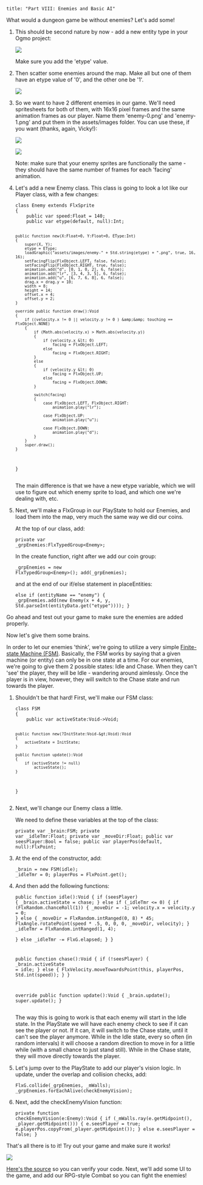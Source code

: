 ```
title: "Part VIII: Enemies and Basic AI"
```

<p>What would a dungeon game be without enemies? Let's add some!</p>

<ol>
	<li>
		<p>This should be second nature by now - add a new entity type in your Ogmo project:</p>
		<p><img src="/images/tutorial/0017.png" /></p>
		<p>Make sure you add the 'etype' value.</p>
	</li>
	<li>
		<p>Then scatter some enemies around the map. Make all but one of them have an etype value of '0', and the other one be '1'.</p>
		<p><img src="/images/tutorial/0018.png" /></p>
	</li>
	<li>
		<p>So we want to have 2 different enemies in our game. We'll need spritesheets for both of them, with 16x16 pixel frames and the same animation frames as our player. Name them 'enemy-0.png' and 'enemy-1.png' and put them in the assets/images folder. You can use these, if you want (thanks, again, Vicky!):</p>
		<p><a href="https://raw.githubusercontent.com/SeiferTim/HaxeFlixel-Tutorial/Part-VIII/assets/images/enemy-0.png"><img src="https://raw.githubusercontent.com/SeiferTim/HaxeFlixel-Tutorial/Part-VIII/assets/images/enemy-0.png" /></a></p>
		<p><a href="https://raw.githubusercontent.com/SeiferTim/HaxeFlixel-Tutorial/Part-VIII/assets/images/enemy-1.png"><img src="https://raw.githubusercontent.com/SeiferTim/HaxeFlixel-Tutorial/Part-VIII/assets/images/enemy-1.png" /></a></p>
		<p>Note: make sure that your enemy sprites are functionally the same - they should have the same number of frames for each 'facing' animation.</p>
	</li>
	<li>
		<p>Let's add a new Enemy class. This class is going to look a lot like our Player class, with a few changes:</p>
		<p><pre><code class="haxe">class Enemy extends FlxSprite
{
	public var speed:Float = 140;
	public var etype(default, null):Int;
	
	public function new(X:Float=0, Y:Float=0, EType:Int) 
	{
		super(X, Y);
		etype = EType;
		loadGraphic("assets/images/enemy-" + Std.string(etype) + ".png", true, 16, 16);
		setFacingFlip(FlxObject.LEFT, false, false);
		setFacingFlip(FlxObject.RIGHT, true, false);
		animation.add("d", [0, 1, 0, 2], 6, false);
		animation.add("lr", [3, 4, 3, 5], 6, false);
		animation.add("u", [6, 7, 6, 8], 6, false);
		drag.x = drag.y = 10;
		width = 8;
		height = 14;
		offset.x = 4;
		offset.y = 2;
	}

	override public function draw():Void 
	{
		if ((velocity.x != 0 || velocity.y != 0 ) &amp;&amp; touching == FlxObject.NONE)
		{
			if (Math.abs(velocity.x) > Math.abs(velocity.y))
			{
				if (velocity.x &lt; 0)
					facing = FlxObject.LEFT;
				else
					facing = FlxObject.RIGHT;
			}
			else
			{
				if (velocity.y &lt; 0)
					facing = FlxObject.UP;
				else
					facing = FlxObject.DOWN;
			}

			switch(facing)
			{
				case FlxObject.LEFT, FlxObject.RIGHT:
					animation.play("lr");
					
				case FlxObject.UP:
					animation.play("u");
					
				case FlxObject.DOWN:
					animation.play("d");
			}
		}
		super.draw();
	}
}</code></pre></p>
		<p>The main difference is that we have a new etype variable, which we will use to figure out which enemy sprite to load, and which one we're dealing with, etc.</p>
	</li>
	<li>
		<p>Next, we'll make a FlxGroup in our PlayState to hold our Enemies, and load them into the map, very much the same way we did our coins.</p>
		<p>At the top of our class, add:</p>
		<p><pre><code class="haxe">private var _grpEnemies:FlxTypedGroup&lt;Enemy&gt;;</code></pre></p>
		<p>In the create function,  right after we add our coin group:</p>
		<p><pre><code class="haxe">_grpEnemies = new FlxTypedGroup&lt;Enemy&gt;();
add(_grpEnemies);</code></pre></p>
		<p>and at the end of our if/else statement in placeEntities:</p>
		<p><pre><code class="haxe">else if (entityName == "enemy")
{
	_grpEnemies.add(new Enemy(x + 4, y, Std.parseInt(entityData.get("etype"))));
}</code></pre></p>
	</li>
</ol>

<p>Go ahead and test out your game to make sure the enemies are added properly.</p>

<p>Now let's give them some brains.</p>

<p>In order to let our enemies 'think', we're going to utilize a very simple <a href="http://en.wikipedia.org/wiki/Finite_state_machine">Finite-state Machine (FSM)</a>. Basically, the FSM works by saying that a given machine (or entity) can only be in one state at a time. For our enemies, we're going to give them 2 possible states: Idle and Chase. When they can't 'see' the player, they will be Idle - wandering around aimlessly. Once the player is in view, however, they will switch to the Chase state and run towards the player.</p>

<ol>
	<li>
		<p>Shouldn't be that hard! First, we'll make our FSM class:</p>
		<p><pre><code class="haxe">class FSM
{
	public var activeState:Void-&gt;Void;
	
	public function new(?InitState:Void-&gt;Void):Void
	{
		activeState = InitState;
	}
	
	public function update():Void
	{
		if (activeState != null)
			activeState();
	}
}</code></pre></p>
	</li>
	<li>
		<p>Next, we'll change our Enemy class a little.</p>
		<p>We need to define these variables at the top of the class:</p>
		<p><pre><code class="haxe">private var _brain:FSM;
private var _idleTmr:Float;
private var _moveDir:Float;
public var seesPlayer:Bool = false;
public var playerPos(default, null):FlxPoint;</code></pre></p>
	</li>
	<li>
		<p>At the end of the constructor, add:</p>
		<p><pre><code class="haxe">_brain = new FSM(idle);
_idleTmr = 0;
playerPos = FlxPoint.get();</code></pre></p>
	</li>
	<li>
		<p>And then add the following functions:</p>
		<p><pre><code class="haxe">public function idle():Void
{
	if (seesPlayer)
	{
		_brain.activeState = chase;
	}
	else if (_idleTmr &lt;= 0)
	{
		if (FlxRandom.chanceRoll(1))
		{
			_moveDir = -1;
			velocity.x = velocity.y = 0;
		}
		else
		{
			_moveDir = FlxRandom.intRanged(0, 8) * 45;
			FlxAngle.rotatePoint(speed * .5, 0, 0, 0, _moveDir, velocity);
		}
		_idleTmr = FlxRandom.intRanged(1, 4);			
	}
	else
		_idleTmr -= FlxG.elapsed;
	}
}

public function chase():Void
{
	if (!seesPlayer)
	{
		_brain.activeState = idle;
	}
	else
	{
		FlxVelocity.moveTowardsPoint(this, playerPos, Std.int(speed));
	}
}

override public function update():Void 
{
    _brain.update();
    super.update();
}</code></pre></p>
		<p>The way this is going to work is that each enemy will start in the Idle state. In the PlayState we will have each enemy check to see if it can see the player or not. If it can, it will switch to the Chase state, until it can't see the player anymore. While in the Idle state, every so often (in random intervals) it will choose a random direction to move in for a little while (with a small chance to just stand still). While in the Chase state, they will move directly towards the player.</p>
	</li>
	<li>
		<p>Let's jump over to the PlayState to add our player's vision logic. In update, under the overlap and collision checks, add:</p>
		<p><pre><code class="haxe">FlxG.collide(_grpEnemies, _mWalls);
_grpEnemies.forEachAlive(checkEnemyVision);</code></pre></p>
	</li>
	<li>
		<p>Next, add the checkEnemyVision function:</p>
		<p><pre><code class="haxe">private function checkEnemyVision(e:Enemy):Void
{
	if (_mWalls.ray(e.getMidpoint(), _player.getMidpoint()))
	{
		e.seesPlayer = true;
		e.playerPos.copyFrom(_player.getMidpoint());
	}
	else
		e.seesPlayer = false;
}</code></pre></p>
	</li>
</ol>

<p>That's all there is to it! Try out your game and make sure it works!</p>
<p><img src="/images/tutorial/0018b.png" /></p>
<p><a href="https://github.com/SeiferTim/HaxeFlixel-Tutorial/tree/Part-VIII">Here's the source</a> so you can verify your code. Next, we'll add some UI to the game, and add our RPG-style Combat so you can fight the enemies!</p>

